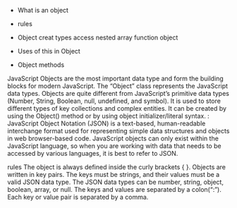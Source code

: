 - What is an object
- rules
- Object creat types
  access
  nested array function object
- Uses of this in Object

- Object methods

JavaScript Objects are the most important data type and form the building blocks for modern JavaScript. The “Object” class represents the JavaScript data types. Objects are quite different from JavaScript’s primitive data types (Number, String, Boolean, null, undefined, and symbol). It is used to store different types of key collections and complex entities. It can be created by using the Object() method or by using object initializer/literal syntax.
: JavaScript Object Notation (JSON) is a text-based, human-readable interchange format used for representing simple data structures and objects in web browser-based code. JavaScript objects can only exist within the JavaScript language, so when you are working with data that needs to be accessed by various languages, it is best to refer to JSON.

rules
The object is always defined inside the curly brackets { }.
Objects are written in key pairs.
The keys must be strings, and their values must be a valid JSON data type. The JSON data types can be number, string, object, boolean, array, or null.
The keys and values are separated by a colon(“:”).
Each key or value pair is separated by a comma.
